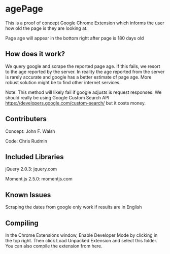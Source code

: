 agePage
================================

This is a proof of concept Google Chrome Extension which informs the user how old the page is they are looking at.

Page age will appear in the bottom right after page is 180 days old

How does it work?
-------------------------

We query google and scrape the reported page age. If this fails, we resort to the age reported by the server.
In reality the age reported from the server is rarely accurate and google has a better estimate of page age.
More robust solution might be to find other internet services.

Note: This method will likely fail if google adjusts is request responses. We should really be using Google Custom Search API https://developers.google.com/custom-search/ but it costs money.

Contributers
-------------------------------

Concept: John F. Walsh

Code: Chris Rudmin

Included Libraries
-------------------------------

jQuery 2.0.3: jquery.com

Moment.js 2.5.0: momentjs.com

Known Issues
-------------------------------

Scraping the dates from google only work if results are in English


Compiling
------------------------

In the Chrome Extensions window, Enable Developer Mode by clicking in the top right. Then click Load Unpacked Extension and select this folder. You can also compile the extension from here. 
